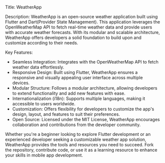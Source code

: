 
Title: WeatherApp

Description:
WeatherApp is an open-source weather application built using Flutter and Dart(Provider State Management). This application leverages the OpenWeatherMap API to fetch real-time weather data and provide users with accurate weather forecasts. With its modular and scalable architecture, WeatherApp offers developers a solid foundation to build upon and customize according to their needs.

Key Features:
- Seamless Integration: Integrates with the OpenWeatherMap API to fetch weather data effortlessly.
- Responsive Design: Built using Flutter, WeatherApp ensures a responsive and visually appealing user interface across multiple devices.
- Modular Structure: Follows a modular architecture, allowing developers to extend functionality and add new features with ease.
- Internationalization (i18n): Supports multiple languages, making it accessible to users worldwide.
- Customization: Offers flexibility for developers to customize the app's design, layout, and features to suit their preferences.
- Open Source: Licensed under the MIT License, WeatherApp encourages collaboration and contributions from the developer community.

Whether you're a beginner looking to explore Flutter development or an experienced developer seeking a customizable weather app solution, WeatherApp provides the tools and resources you need to succeed. Fork the repository, contribute code, or use it as a learning resource to enhance your skills in mobile app development.
